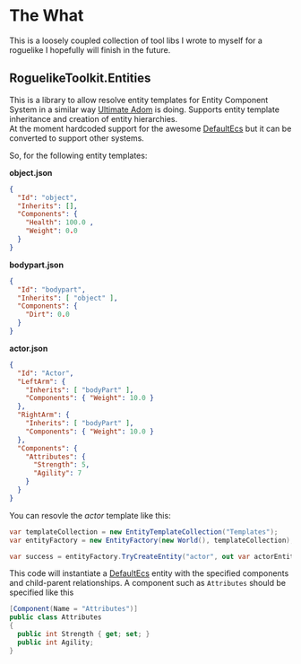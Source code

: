 # The What
This is a loosely coupled collection of tool libs I wrote to myself for a roguelike I hopefully will finish in the future. 

## RoguelikeToolkit.Entities
This is a library to allow resolve entity templates for Entity Component System in a similar way [Ultimate Adom](https://www.ultimate-adom.com/index.php/2018/10/25/making-ultimate-adom-moddable-by-using-entity-component-systems/) is doing.
Supports entity template inheritance and creation of entity hierarchies.  
At the moment hardcoded support for the awesome [DefaultEcs](https://github.com/Doraku/DefaultEcs) but it can be converted to support other systems.

So, for the following entity templates:

**object.json**
```json
{
  "Id": "object",
  "Inherits": [],
  "Components": {
    "Health": 100.0 ,
    "Weight": 0.0 
  }
}
```

**bodypart.json**
```json
{
  "Id": "bodypart",
  "Inherits": [ "object" ],
  "Components": {
    "Dirt": 0.0
  }
}
```

**actor.json**
```json
{
  "Id": "Actor",
  "LeftArm": {
    "Inherits": [ "bodyPart" ],
    "Components": { "Weight": 10.0 }
  },
  "RightArm": {
    "Inherits": [ "bodyPart" ],
    "Components": { "Weight": 10.0 }
  },
  "Components": {
    "Attributes": {
      "Strength": 5,
      "Agility": 7
    }
  }
}
```

You can resovle the *actor* template like this:
```cs
var templateCollection = new EntityTemplateCollection("Templates");
var entityFactory = new EntityFactory(new World(), templateCollection);

var success = entityFactory.TryCreateEntity("actor", out var actorEntity);
```

This code will instantiate a [DefaultEcs](https://github.com/Doraku/DefaultEcs) entity with the specified components and child-parent relationships.
A component such as ``Attributes`` should be specified like this
```cs
[Component(Name = "Attributes")]
public class Attributes
{
  public int Strength { get; set; }
  public int Agility;
}
```
